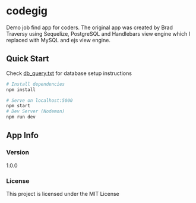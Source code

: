 # codegig

Demo job find app for coders. The original app was created by Brad Traversy using Sequelize, PostgreSQL and Handlebars view engine which I replaced with MySQL and ejs view engine.

## Quick Start
Check [db_query.txt](db_query.txt) for database setup instructions

``` bash
# Install dependencies
npm install

# Serve on localhost:5000
npm start
# Dev Server (Nodemon)
npm run dev
```

## App Info

### Version

1.0.0

### License

This project is licensed under the MIT License
